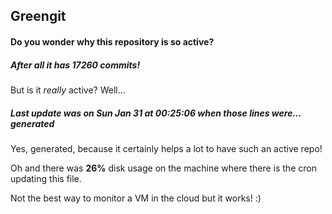 ## Greengit

#### Do you wonder why this repository is so active?

##### After all it has 17260 commits!

But is it *really* active? Well...

##### Last update was on Sun Jan 31 at 00:25:06 when those lines were... generated

Yes, generated, because it certainly helps a lot to have such an active repo!

Oh and there was **26%** disk usage on the machine
where there is the cron updating this file.

Not the best way to monitor a VM in the cloud but it works! :)
